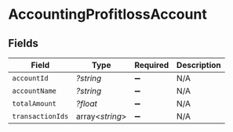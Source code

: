 # AccountingProfitlossAccount


## Fields

| Field              | Type               | Required           | Description        |
| ------------------ | ------------------ | ------------------ | ------------------ |
| `accountId`        | *?string*          | :heavy_minus_sign: | N/A                |
| `accountName`      | *?string*          | :heavy_minus_sign: | N/A                |
| `totalAmount`      | *?float*           | :heavy_minus_sign: | N/A                |
| `transactionIds`   | array<*string*>    | :heavy_minus_sign: | N/A                |
